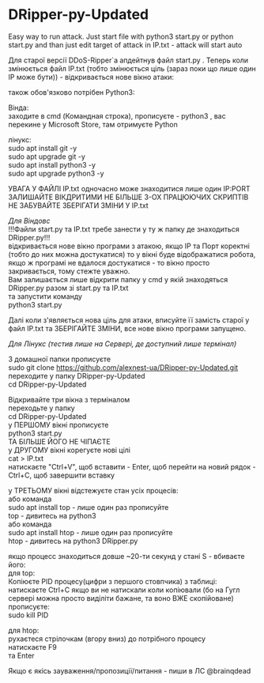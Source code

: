 # DRipper-py-Updated
Easy way to run attack. Just start file with python3 start.py or python start.py and than just edit target of attack in IP.txt - attack will start auto

Для старої версії DDoS-Ripper`a апдейтнув файл start.py . Теперь коли змінюється файл IP.txt (тобто змінюється ціль (зараз поки що лише один ІР може бути)) - відкривається нове вікно атаки:  

також обов'язково потрібен Python3:  

Вінда:  
заходите в cmd (Командная строка), прописуєте - python3 , вас перекине у Microsoft Store, там отримуєте Python  

лінукс:  
sudo apt install git -y  
sudo apt upgrade git -y  
sudo apt install python3 -y  
sudo apt upgrade python3 -y  

 УВАГА У ФАЙЛІ ІР.txt  одночасно може знаходитися лише один ІР:PORT  
ЗАЛИШАЙТЕ ВІКДРИТИМИ НЕ БІЛЬШЕ 3-ОХ ПРАЦЮЮЧИХ СКРИПТІВ  
НЕ ЗАБУВАЙТЕ ЗБЕРІГАТИ ЗМІНИ У IP.txt  

*Для Віндовс*   
!!!Файли start.py та IP.txt требе занести у ту ж папку де знаходиться DRipper.py!!!  
відкривається нове вікно програми з атакою, якщо ІР та Порт коректні (тобто до них можна достукатися) то у вікні буде відображатися робота, якщо ж програмі не вдалося достукатися - то вікно просто закривається, тому стежте уважно.  
Вам залишається лише відкрити папку у cmd у якій знаходяться DRipper.py разом зі start.py та IP.txt  
та запустити команду   
python3 start.py  

Далі коли з'являєтьcя нова ціль для атаки, вписуйте її замість старої у файл ІР.txt та ЗБЕРІГАЙТЕ ЗМІНИ, все нове вікно програми запущено.  


*Для Лінукс (тестив лише на Сервері, де доступний лише термінал)*  

З домашної папки прописуєте  
sudo git clone https://github.com/alexnest-ua/DRipper-py-Updated.git  
переходите у папку DRipper-py-Updated  
cd DRipper-py-Updated  


Відкривайте три вікна з терміналом  
переходьте у папку  
cd DRipper-py-Updated  
у ПЕРШОМУ вікні прописуєте   
python3 start.py  
ТА БІЛЬШЕ ЙОГО НЕ ЧІПАЄТЕ  
у ДРУГОМУ  вікні корегуєте нові цілі  
cat > IP.txt  
натискаєте "Ctrl+V", щоб вставити - Enter, щоб перейти на новий рядок - Ctrl+C, щоб завершити вставку  
  
у ТРЕТЬОМУ вікні відстежуєте стан усіх процесів:  
або команда  
sudo apt install top  - лише один раз прописуйте  
top  - дивитесь на python3  
або команда  
sudo apt install htop - лише один раз прописуйте  
htop - дивитесь на python3 DRipper.py  
  
якщо процесс знаходиться довше ~20-ти секунд у стані S - вбиваєте його:  
для top:  
Копіюєте PID процесу(цифри з першого стовпчика) з таблиці:  
натискаєте Ctrl+C якщо ви не натискали коли копіювали (бо на Гугл сервері можна просто виділіти бажане, та воно ВЖЕ скопійоване)  
прописуєте:  
sudo kill PID  
  
для htop:  
рухаєтеся стрілочкам (вгору вниз) до потрібного процесу  
натискаєте F9  
та Enter  

  
  
Якщо є якісь зауваження/пропозиції/питання - пиши в ЛС @brainqdead
